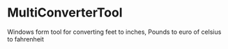 # MultiConverterTool
Windows form tool for converting feet to inches, Pounds to euro of celsius to fahrenheit
